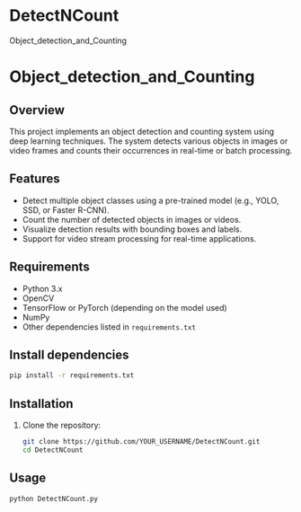 # DetectNCount
Object_detection_and_Counting
# Object_detection_and_Counting

## Overview
This project implements an object detection and counting system using deep learning techniques. The system detects various objects in images or video frames and counts their occurrences in real-time or batch processing.

## Features
- Detect multiple object classes using a pre-trained model (e.g., YOLO, SSD, or Faster R-CNN).
- Count the number of detected objects in images or videos.
- Visualize detection results with bounding boxes and labels.
- Support for video stream processing for real-time applications.

## Requirements
- Python 3.x
- OpenCV
- TensorFlow or PyTorch (depending on the model used)
- NumPy
- Other dependencies listed in `requirements.txt`

## Install dependencies
```bash
pip install -r requirements.txt
```
## Installation
1. Clone the repository:
   ```bash
   git clone https://github.com/YOUR_USERNAME/DetectNCount.git
   cd DetectNCount
## Usage
```bash
python DetectNCount.py
```

